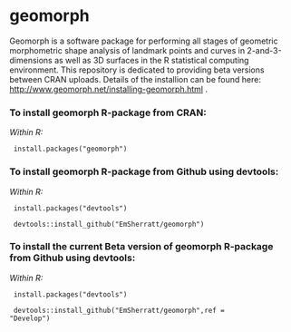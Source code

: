 # geomorph
Geomorph is a software package for performing all stages of geometric morphometric shape analysis of landmark points and curves in 2-and-3-dimensions as well as 3D surfaces in the R statistical computing environment. This repository is dedicated to providing beta versions between CRAN uploads.
Details of the installion can be found here: <url> http://www.geomorph.net/installing-geomorph.html </url>. 

### To install geomorph R-package from CRAN:

<i> Within R:</i>

<code> install.packages("geomorph") </code>

### To install geomorph R-package from Github using devtools:

<i> Within R:</i>

<code> install.packages("devtools")</code>

<code> devtools::install_github("EmSherratt/geomorph")</code>

### To install the current Beta version of geomorph R-package from Github using devtools:

<i> Within R:</i>

<code> install.packages("devtools")</code>

<code> devtools::install_github("EmSherratt/geomorph",ref = "Develop")</code>
